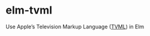 # elm-tvml
Use Apple’s Television Markup Language ([TVML][guide]) in Elm

[guide]: https://developer.apple.com/library/content/documentation/LanguagesUtilities/Conceptual/ATV_Template_Guide
